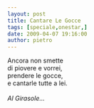 ```yaml
---
layout: post
title: Cantare Le Gocce
tags: [speciale,onestar,]
date: 2009-04-07 19:16:00
author: pietro
---
```

Ancora non smette<br/>di piovere e vorrei,<br/>prendere le gocce,<br/>e cantarle tutte a lei.<br/><br/><span style="font-style: italic">Al Girasole...</span>
